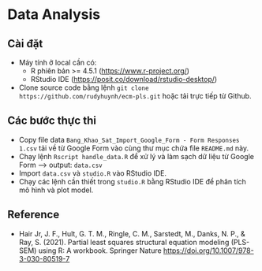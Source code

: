 # Data Analysis

## Cài đặt

- Máy tính ở local cần có:
  - R phiên bản >= 4.5.1 (https://www.r-project.org/)
  - RStudio IDE (https://posit.co/download/rstudio-desktop/)
- Clone source code bằng lệnh `git clone https://github.com/rudyhuynh/ecm-pls.git` hoặc tải trực tiếp từ Github.

## Các bước thực thi

- Copy file data `Bang_Khao_Sat_Import_Google_Form - Form Responses 1.csv` tải về từ Google Form vào cùng thư mục chứa file `README.md` này.
- Chạy lệnh `Rscript handle_data.R` để xử lý và làm sạch dữ liệu từ Google Form --> output: `data.csv`
- Import `data.csv` và `studio.R` vào RStudio IDE.
- Chạy các lệnh cần thiết trong `studio.R` bằng RStudio IDE để phân tích mô hình và plot model.

## Reference

- Hair Jr, J. F., Hult, G. T. M., Ringle, C. M., Sarstedt, M., Danks, N. P., & Ray, S. (2021). Partial least squares structural equation modeling (PLS-SEM) using R: A workbook. Springer Nature
  https://doi.org/10.1007/978-3-030-80519-7
